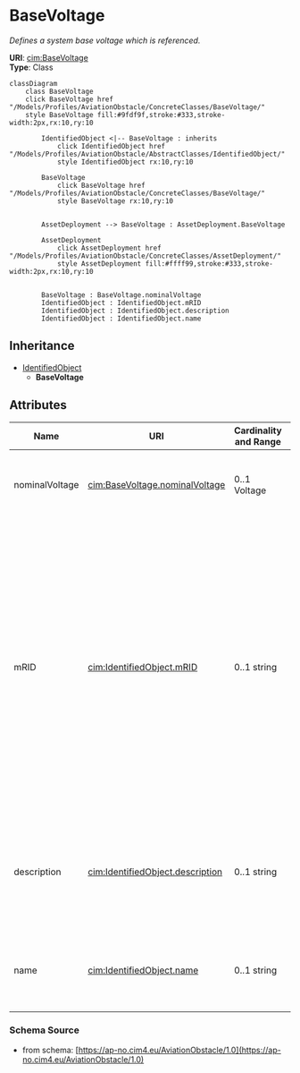 # BaseVoltage

_Defines a system base voltage which is referenced._

**URI**: [cim:BaseVoltage](https://cim.ucaiug.io/ns#BaseVoltage)<br />
**Type**: Class

```mermaid
classDiagram
    class BaseVoltage
    click BaseVoltage href "/Models/Profiles/AviationObstacle/ConcreteClasses/BaseVoltage/"
    style BaseVoltage fill:#9fdf9f,stroke:#333,stroke-width:2px,rx:10,ry:10

        IdentifiedObject <|-- BaseVoltage : inherits
            click IdentifiedObject href "/Models/Profiles/AviationObstacle/AbstractClasses/IdentifiedObject/"
            style IdentifiedObject rx:10,ry:10

        BaseVoltage
            click BaseVoltage href "/Models/Profiles/AviationObstacle/ConcreteClasses/BaseVoltage/"
            style BaseVoltage rx:10,ry:10


        AssetDeployment --> BaseVoltage : AssetDeployment.BaseVoltage

        AssetDeployment
            click AssetDeployment href "/Models/Profiles/AviationObstacle/ConcreteClasses/AssetDeployment/"
            style AssetDeployment fill:#ffff99,stroke:#333,stroke-width:2px,rx:10,ry:10


        BaseVoltage : BaseVoltage.nominalVoltage
        IdentifiedObject : IdentifiedObject.mRID
        IdentifiedObject : IdentifiedObject.description
        IdentifiedObject : IdentifiedObject.name
```

## Inheritance
* [IdentifiedObject](IdentifiedObject.md)
    * **BaseVoltage**

## Attributes
| Name | URI | Cardinality and Range | Description | Inheritance |
| ---  | --- | --- | --- | --- |
| nominalVoltage | [cim:BaseVoltage.nominalVoltage](https://cim.ucaiug.io/ns#BaseVoltage.nominalVoltage) | 0..1 Voltage | The power system resource's base voltage.  Shall be a positive value and not zero. | direct |
| mRID | [cim:IdentifiedObject.mRID](https://cim.ucaiug.io/ns#IdentifiedObject.mRID) | 0..1 string | Master resource identifier issued by a model authority. The mRID is unique within an exchange context. Global uniqueness is easily achieved by using a UUID, as specified in RFC 4122, for the mRID. The use of UUID is strongly recommended.For CIMXML data files in RDF syntax conforming to IEC 61970-552, the mRID is mapped to rdf:ID or rdf:about attributes that identify CIM object elements. | IdentifiedObject |
| description | [cim:IdentifiedObject.description](https://cim.ucaiug.io/ns#IdentifiedObject.description) | 0..1 string | The description is a free human readable text describing or naming the object. It may be non unique and may not correlate to a naming hierarchy. | IdentifiedObject |
| name | [cim:IdentifiedObject.name](https://cim.ucaiug.io/ns#IdentifiedObject.name) | 0..1 string | The name is any free human readable and possibly non unique text naming the object. | IdentifiedObject |

### Schema Source
* from schema: [https://ap-no.cim4.eu/AviationObstacle/1.0](https://ap-no.cim4.eu/AviationObstacle/1.0)
